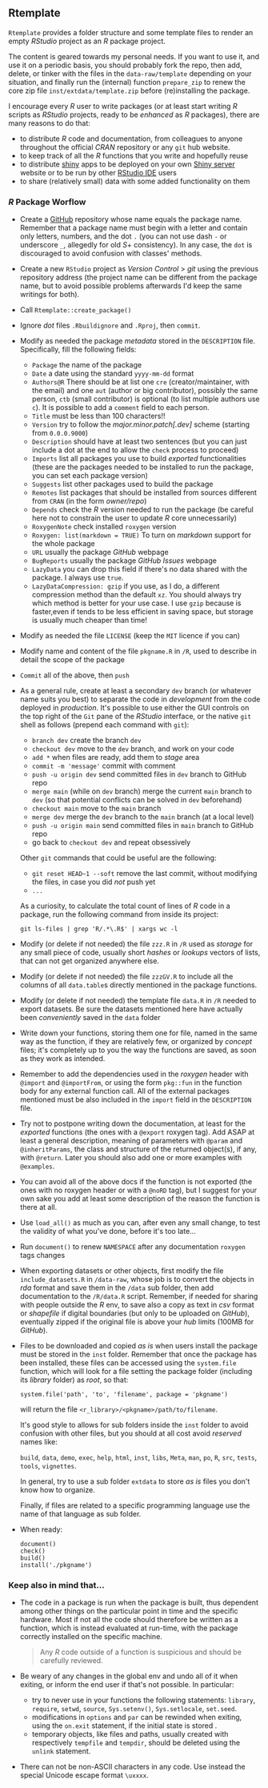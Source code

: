 ## Rtemplate

`Rtemplate` provides a folder structure and some template files to render an empty *RStudio* project as an *R* package project. 

The content is geared towards my personal needs. If you want to use it, and use it on a periodic basis, you should probably fork the repo, then add, delete, or tinker with the files in the `data-raw/template` depending on your situation, and finally run the (internal) function `prepare_zip` to renew the core zip file `inst/extdata/template.zip` before (re)installing the package.

I encourage every $R$ user to write packages (or at least start writing $R$ scripts as *RStudio* projects, ready to be *enhanced* as $R$ packages), there are many reasons to do that:
- to distribute $R$ code and documentation, from colleagues to anyone throughout the official *CRAN* repository or any `git` hub website.   
- to keep track of all the $R$ functions that you write and hopefully reuse
- to distribute [shiny](https://github.com/rstudio/shiny) apps to be deployed on your own [Shiny server](https://docs.posit.co/shiny-server/) website or to be run by other [RStudio IDE](https://posit.co/products/open-source/rstudio/) users
- to share (relatively small) data with some added functionality on them  


### *R* Package Worflow

- Create a [GitHub](https://github.com/lvalnegri/) repository whose name equals the package name. Remember that a package name must begin with a letter and contain only letters, numbers, and the dot `.` (you can not use dash `-` or underscore `_`, allegedly for old $S+$ consistency). In any case, the `dot` is discouraged to avoid confusion with classes' methods.

- Create a new `RStudio` project as *Version Control* \> *git* using the previous repository address (the project name can be different from the package name, but to avoid possible problems afterwards I'd keep the same writings for both).

- Call `Rtemplate::create_package()`

- Ignore *dot* files `.Rbuildignore` and `.Rproj`, then `commit`. 

- Modify as needed the package *metadata* stored in the `DESCRIPTION` file. Specifically, fill the following fields:
  - `Package` the name of the package
  - `Date` a date using the standard `yyyy-mm-dd` format
  - `Authors@R` There should be at list one `cre` (creator/maintainer, with the email) and one `aut` (author or big contributor), possibly the same person, `ctb` (small contributor) is optional (to list multiple authors use `c`). It is possible to add a `comment` field to each person.
  - `Title` must be less than 100 characters!!
  - `Version` try to follow the *major.minor.patch[.dev]* scheme (starting from `0.0.0.9000`)
  - `Description` should have at least two sentences (but you can just include a dot at the end to allow the `check` process to proceed)
  - `Imports` list all packages you use to build *exported* functionalities (these are the packages needed to be installed to run the package, you can set each package version)
  - `Suggests` list other packages used to build the package
  - `Remotes` list packages that should be installed from sources different from `CRAN` (in the form *owner/repo*)
  - `Depends` check the *R* version needed to run the package (be careful here not to constrain the user to update $R$ core unnecessarily)
  - `RoxygenNote` check installed `roxygen` version
  - `Roxygen: list(markdown = TRUE)` To turn on *markdown* support for the whole package
  - `URL` usually the package *GitHub* webpage
  - `BugReports` usually the package *GitHub* *Issues* webpage
  - `LazyData` you can drop this field if there's no data shared with the package. I always use `true`.
  - `LazyDataCompression: gzip` if you use, as I do, a different compression method than the default `xz`. You should always try which method is better for your use case. I use `gzip` because is faster,even if tends to be less efficient in saving space, but storage is usually much cheaper than time!


- Modify as needed the file `LICENSE` (keep the `MIT` licence if you can)

- Modify name and content of the file `pkgname.R` in `/R`, used to describe in detail the scope of the package

- `Commit` all of the above, then `push`

- As a general rule, create at least a secondary `dev` branch (or whatever name suits you best) to separate the code in *development* from the code deployed in *production*. It's possible to use either the GUI controls on the top right of the `Git` pane of the *RStudio* interface, or the native `git` shell as follows (prepend each command with `git`):
  - `branch dev` create the branch `dev`
  - `checkout dev` move to the `dev` branch, and work on your code
  - `add *` when files are ready, add them to *stage* area
  - `commit -m 'message'` commit with comment
  - `push -u origin dev` send committed files in `dev` branch to GitHub repo
  - `merge main` (while on `dev` branch) merge the current `main` branch to `dev` (so that potential conflicts can be solved in `dev` beforehand)
  - `checkout main` move to the `main` branch
  - `merge dev` merge the `dev` branch to the `main` branch (at a local level)
  - `push -u origin main` send committed files in `main` branch  to GitHub repo
  - go back to `checkout dev` and repeat obsessively

  Other `git` commands that could be useful are the following:
  - `git reset HEAD~1 --soft` remove the last commit, without modifying the files, in case you did *not* push yet
  - `...`

  As a curiosity, to calculate the total count of lines of *R* code in a package, run the following command from inside its project:
  ```
  git ls-files | grep 'R/.*\.R$' | xargs wc -l
  ```

- Modify (or delete if not needed) the file `zzz.R` in `/R` used as *storage* for any small piece of code, usually short *hashes* or *lookups* vectors of lists, that can not get organized anywhere else. 

- Modify (or delete if not needed) the file `zzzGV.R` to include all the columns of all `data.table`s directly mentioned in the package functions.

- Modify (or delete if not needed) the template file `data.R` in `/R` needed to export datasets. Be sure the datasets mentioned here have actually been *conveniently* saved in the `data` folder

- Write down your functions, storing them one for file, named in the same way as the function, if they are relatively few, or organized by *concept* files; it's completely up to you the way the functions are saved, as soon as they work as intended.

- Remember to add the dependencies used in the *roxygen* header with `@import` and `@importFrom`, or using the form `pkg::fun` in the function body for any external function call. All of the external packages mentioned must be also included in the `import` field in the `DESCRIPTION` file.

- Try not to postpone writing down the documentation, at least for the *exported* functions (the ones with a `@export` roxygen tag). Add ASAP at least a general description, meaning of parameters with `@param` and `@inheritParams`, the class and structure of the returned object(s), if any, with `@return`. Later you should also add one or more examples with `@examples`. 

- You can avoid all of the above docs if the function is not exported (the ones with no roxygen header or with a `@noRD` tag), but I suggest for your own sake you add at least some description of the reason the function is there at all. 

- Use `load_all()` as much as you can, after even any small change, to test the validity of what you've done, before it's too late...

- Run `document()` to renew `NAMESPACE` after any documentation `roxygen` tags changes

- When exporting datasets or other objects, first modify the file `include_datasets.R` in `/data-raw`, whose job is to convert the objects in *rda* format and save them in the `/data` sub folder, then add documentation to the `/R/data.R` script. Remember, if needed for sharing with people outside the *R* env, to save also a copy as text in *csv* format or *shapefile* if digital boundaries (but only to be uploaded on *GitHub*), eventually zipped if the original file is above your *hub* limits (100MB for *GitHub*).

- Files to be downloaded and copied *as is* when users install the package must be stored in the `inst` folder. Remember that once the package has been installed, these files can be accessed using the `system.file` function, which will look for a file setting the package folder (including its *library* folder) as *root*, so that:
  ```
  system.file('path', 'to', 'filename', package = 'pkgname')
  ``` 
  will return the file `<r_library>/<pkgname>/path/to/filename`. 
  
  It's good style to allows for sub folders inside the `inst` folder to avoid confusion with other files, but you should at all cost avoid *reserved* names like: 
  
  `build`, `data`, `demo`, `exec`, `help`, `html`, `inst`, `libs`, `Meta`, `man`, `po`, `R`, `src`, `tests`, `tools`, `vignettes`.
  
  In general, try to use a sub folder `extdata` to store *as is* files you don't know how to organize. 
  
  Finally, if files are related to a specific programming language use the name of that language as sub folder.

- When ready: 
  ```
  document()
  check()
  build()
  install('./pkgname')
  ```

### Keep also in mind that...

- The code in a package is run when the package is built, thus dependent among other things on the particular point in time and the specific hardware. Most if not all the code should therefore be written as a function, which is instead evaluated at run-time, with the package correctly installed on the specific machine. 
  > Any $R$ code outside of a function is suspicious and should be carefully reviewed.

- Be weary of any changes in the global env and undo all of it when exiting, or inform the end user if that's not possible. In particular:
  - try to never use in your functions the following statements: `library`, `require`, `setwd`, `source`, `Sys.setenv()`, `Sys.setlocale`, `set.seed`. 
  - modifications in `options` and `par` can be rewinded when exiting, using the `on.exit` statement, if the initial state is stored . 
  - temporary objects, like files and paths, usually created with respectively `tempfile` and `tempdir`, should be deleted using the `unlink` statement.

- There can not be non-ASCII characters in any code. Use instead the special Unicode escape format `\uxxxx`. 
